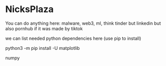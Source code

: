 # NicksPlaza
You can do anything here: malware, web3, ml, think tinder but linkedin but also pornhub if it was made by tiktok 



we can list needed python dependencies here (use pip to install)

python3 -m pip install -U matplotlib


numpy
